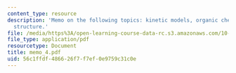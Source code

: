 ```yaml
---
content_type: resource
description: 'Memo on the following topics: kinetic models, organic chemists and molecular
  structure.'
file: /media/https%3A/open-learning-course-data-rc.s3.amazonaws.com/10-490-integrated-chemical-engineering-i-fall-2006/56c1ffdf486626f7f7ef0e9759c31c0e_memo_4.pdf
file_type: application/pdf
resourcetype: Document
title: memo_4.pdf
uid: 56c1ffdf-4866-26f7-f7ef-0e9759c31c0e
---
```

